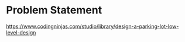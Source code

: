 # Problem Statement 

https://www.codingninjas.com/studio/library/design-a-parking-lot-low-level-design